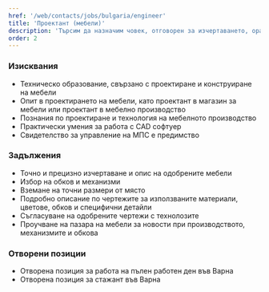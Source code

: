 ```yaml
---
href: '/web/contacts/jobs/bulgaria/engineer'
title: 'Проектант (мебели)'
description: 'Търсим да назначим човек, отговорен за изчертаването, оразмеряването и описването на мебелите и обзавеждането, заложени и одобрени от интериорните ни дизайнери в интериорните проекти, които правим. От наша страна предлагаме място с отлична организация на работата, където ще можете да се развивате и да работите с едни от най-добрите професионалисти в тази сфера. Опитът в областта на мебелното проектиране и производство е задължителен. За да добием представа за опита Ви в проектирането на мебели и обзавеждане, е задължително да ни изпратите примерни чертежи на проекти, които сте правили.'
order: 2
---
```

### Изисквания
* Техническо образование, свързано с проектиране и конструиране на мебели
* Опит в проектирането на мебели, като проектант в магазин за мебели или проектант в мебелно производство
* Познания по проектиране и технология на мебелното производство
* Практически умения за работа с CAD софтуер
* Свидетелство за управление на МПС е предимство

### Задължения
* Точно и прецизно изчертаване и опис на одобрените мебели
* Избор на обков и механизми
* Вземане на точни размери от място
* Подробно описание по чертежите за използваните материали, цветове, обков и специфични детайли
* Съгласуване на одобрените чертежи с технолозите
* Проучване на пазара на мебели за новости при производството, механизмите и обкова

### Отворени позиции
* Отворена позиция за работа на пълен работен ден във Варна
* Отворена позиция за стажант във Варна
